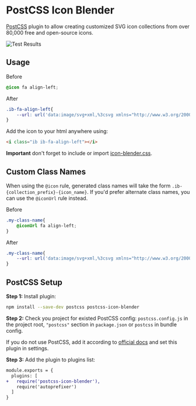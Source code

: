 # PostCSS Icon Blender

[PostCSS](https://github.com/postcss/postcss) plugin to allow creating customized SVG icon collections from over 80,000 free and open-source icons.

![Test Results](https://github.com/icon-blender/postcss-icon-blender/actions/workflows/test.yml/badge.svg)

## Usage

Before
```css
@icon fa align-left;
```

After
```css
.ib-fa-align-left{
	--url: url('data:image/svg+xml,%3csvg xmlns="http://www.w3.org/2000/svg" xmlns:xlink="http://www.w3.org/1999/xlink" viewBox="0 0 1792 1408"%3e%3cpath d="M1792 1216v128q0 26-19 45t-45 19H64q-26 0-45-19t-19-45v-128q0-26 19-45t45-19h1664q26 0 45 19t19 45zm-384-384v128q0 26-19 45t-45 19H64q-26 0-45-19T0 960V832q0-26 19-45t45-19h1280q26 0 45 19t19 45zm256-384v128q0 26-19 45t-45 19H64q-26 0-45-19T0 576V448q0-26 19-45t45-19h1536q26 0 45 19t19 45zM1280 64v128q0 26-19 45t-45 19H64q-26 0-45-19T0 192V64q0-26 19-45T64 0h1152q26 0 45 19t19 45z" fill="currentColor"/%3e%3c/svg%3e');
}
```

Add the icon to your html anywhere using:
```html
<i class="ib ib-fa-align-left"></i>
```

**Important** don't forget to include or import [icon-blender.css](https://github.com/icon-blender/icon-blender/blob/main/css/icon-blender.css).


## Custom Class Names

When using the ```@icon``` rule, generated class names will take the form ```.ib-{collection_prefix}-{icon_name}```.
If you'd prefer alternate class names, you can use the ```@iconUrl``` rule instead.


Before
```css
.my-class-name{
	@iconUrl fa align-left;
}
```

After
```css
.my-class-name{
	--url: url('data:image/svg+xml,%3csvg xmlns="http://www.w3.org/2000/svg" xmlns:xlink="http://www.w3.org/1999/xlink" viewBox="0 0 1792 1408"%3e%3cpath d="M1792 1216v128q0 26-19 45t-45 19H64q-26 0-45-19t-19-45v-128q0-26 19-45t45-19h1664q26 0 45 19t19 45zm-384-384v128q0 26-19 45t-45 19H64q-26 0-45-19T0 960V832q0-26 19-45t45-19h1280q26 0 45 19t19 45zm256-384v128q0 26-19 45t-45 19H64q-26 0-45-19T0 576V448q0-26 19-45t45-19h1536q26 0 45 19t19 45zM1280 64v128q0 26-19 45t-45 19H64q-26 0-45-19T0 192V64q0-26 19-45T64 0h1152q26 0 45 19t19 45z" fill="currentColor"/%3e%3c/svg%3e');
}
```


## PostCSS Setup

**Step 1:** Install plugin:

```sh
npm install --save-dev postcss postcss-icon-blender
```

**Step 2:** Check you project for existed PostCSS config: `postcss.config.js`
in the project root, `"postcss"` section in `package.json`
or `postcss` in bundle config.

If you do not use PostCSS, add it according to [official docs](https://github.com/postcss/postcss#usage)
and set this plugin in settings.

**Step 3:** Add the plugin to plugins list:

```diff
module.exports = {
  plugins: [
+   require('postcss-icon-blender'),
    require('autoprefixer')
  ]
}
```
